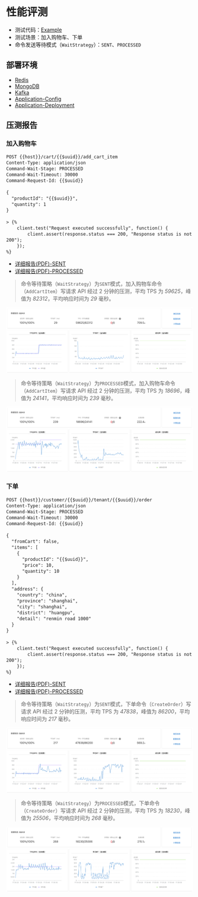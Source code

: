 # 性能评测

- 测试代码：[Example](https://github.com/Ahoo-Wang/Wow/tree/main/example)
- 测试场景：加入购物车、下单
- 命令发送等待模式（`WaitStrategy`）：`SENT`、`PROCESSED`

## 部署环境

- [Redis](https://github.com/Ahoo-Wang/Wow/tree/main/deploy/example/perf/redis.yaml)
- [MongoDB](https://github.com/Ahoo-Wang/Wow/tree/main/deploy/example/perf/mongo.yaml)
- [Kafka](https://github.com/Ahoo-Wang/Wow/tree/main/deploy/example/perf/kafka.yaml)
- [Application-Config](https://github.com/Ahoo-Wang/Wow/tree/main/deploy/example/perf/config/mongo_kafka_redis.yaml)
- [Application-Deployment](https://github.com/Ahoo-Wang/Wow/tree/main/deploy/example/perf/deployment.yaml)

## 压测报告

### 加入购物车

```http request
POST {{host}}/cart/{{$uuid}}/add_cart_item
Content-Type: application/json
Command-Wait-Stage: PROCESSED
Command-Wait-Timeout: 30000
Command-Request-Id: {{$uuid}}

{
  "productId": "{{$uuid}}",
  "quantity": 1
}

> {%
    client.test("Request executed successfully", function() {
        client.assert(response.status === 200, "Response status is not 200");
    });
%}

```

- [详细报告(PDF)-SENT](../.vuepress/public/images/perf/Example.Cart.Add@SENT.pdf)
- [详细报告(PDF)-PROCESSED](../.vuepress/public/images/perf/Example.Cart.Add@PROCESSED.pdf)

> 命令等待策略（`WaitStrategy`）为`SENT`模式，加入购物车命令（`AddCartItem`）写请求 API 经过 2 分钟的压测，平均 TPS 为 *59625*，峰值为 *82312*，平均响应时间为 *29* 毫秒。

<p align="center" style="text-align:center">
  <img src="../.vuepress/public/images/perf/Example.Cart.Add@SENT.png" alt="AddCartItem-SENT"/>
</p>

> 命令等待策略（`WaitStrategy`）为`PROCESSED`模式，加入购物车命令（`AddCartItem`）写请求 API 经过 2 分钟的压测，平均 TPS 为 *18696*，峰值为 *24141*，平均响应时间为 *239* 毫秒。

<p align="center" style="text-align:center">
  <img src="../.vuepress/public/images/perf/Example.Cart.Add@PROCESSED.png" alt="AddCartItem-PROCESSED"/>
</p>

### 下单

```http request
POST {{host}}/customer/{{$uuid}}/tenant/{{$uuid}}/order
Content-Type: application/json
Command-Wait-Stage: PROCESSED
Command-Wait-Timeout: 30000
Command-Request-Id: {{$uuid}}

{
  "fromCart": false,
  "items": [
    {
      "productId": "{{$uuid}}",
      "price": 10,
      "quantity": 10
    }
  ],
  "address": {
    "country": "china",
    "province": "shanghai",
    "city": "shanghai",
    "district": "huangpu",
    "detail": "renmin road 1000"
  }
}

> {%
    client.test("Request executed successfully", function() {
        client.assert(response.status === 200, "Response status is not 200");
    });
%}
```

- [详细报告(PDF)-SENT](../.vuepress/public/images/perf/Example.Order.Create@SENT.pdf)
- [详细报告(PDF)-PROCESSED](../.vuepress/public/images/perf/Example.Order.Create@PROCESSED.pdf)

> 命令等待策略（`WaitStrategy`）为`SENT`模式，下单命令（`CreateOrder`）写请求 API 经过 2 分钟的压测，平均 TPS 为 *47838*，峰值为 *86200*，平均响应时间为 *217* 毫秒。

<p align="center" style="text-align:center">
  <img src="../.vuepress/public/images/perf/Example.Order.Create@SENT.png" alt="CreateOrder-SENT"/>
</p>

> 命令等待策略（`WaitStrategy`）为`PROCESSED`模式，下单命令（`CreateOrder`）写请求 API 经过 2 分钟的压测，平均 TPS 为 *18230*，峰值为 *25506*，平均响应时间为 *268* 毫秒。

<p align="center" style="text-align:center">
  <img src="../.vuepress/public/images/perf/Example.Order.Create@PROCESSED.png" alt="CreateOrder-PROCESSED"/>
</p>